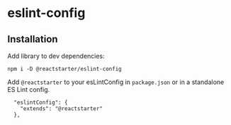 # eslint-config

## Installation
Add library to dev dependencies:

`npm i -D @reactstarter/eslint-config`

Add `@reactstarter` to your esLintConfig in `package.json` or in a standalone ES Lint config.

```
  "eslintConfig": {
    "extends": "@reactstarter"
  },
```
